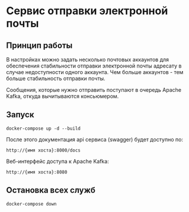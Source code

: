 # Сервис отправки электронной почты

## Принцип работы
В настройках можно задать несколько почтовых аккаунтов для обеспечения стабильности отправки
электронной почты адресату в случае недоступности одного аккаунта.
Чем больше аккаунтов - тем больше стабильность отправки почты.

Сообщения, которые нужно отправить поступают в очередь Apache Kafka, откуда вычитываются консьюмером.

## Запуск
```shell
docker-compose up -d --build
```

После этого документация api сервиса (swagger) будет доступно по:
```
http://{имя хоста}:8000/docs
```

Веб-интерфейс доступа к Apache Kafka:
```
http://{имя хоста}:8080
```

## Остановка всех служб
```shell
docker-compose down
```
